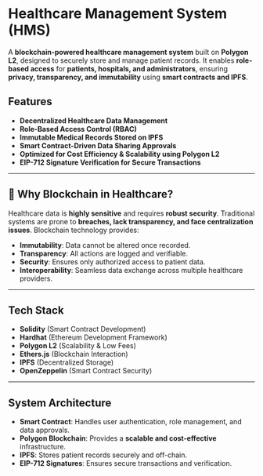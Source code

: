 #  Healthcare Management System (HMS)

A **blockchain-powered healthcare management system** built on **Polygon L2**, designed to securely store and manage patient records. It enables **role-based access** for **patients, hospitals, and administrators**, ensuring **privacy, transparency, and immutability** using **smart contracts and IPFS**.

##  Features

-  **Decentralized Healthcare Data Management**
-  **Role-Based Access Control (RBAC)**
-  **Immutable Medical Records Stored on IPFS**
-  **Smart Contract-Driven Data Sharing Approvals**
-  **Optimized for Cost Efficiency & Scalability using Polygon L2**
-  **EIP-712 Signature Verification for Secure Transactions**

---

## 📌 Why Blockchain in Healthcare?

Healthcare data is **highly sensitive** and requires **robust security**. Traditional systems are prone to **breaches, lack transparency, and face centralization issues**. Blockchain technology provides:

- **Immutability**: Data cannot be altered once recorded.
- **Transparency**: All actions are logged and verifiable.
- **Security**: Ensures only authorized access to patient data.
- **Interoperability**: Seamless data exchange across multiple healthcare providers.

---


##  Tech Stack

- **Solidity** (Smart Contract Development)
- **Hardhat** (Ethereum Development Framework)
- **Polygon L2** (Scalability & Low Fees)
- **Ethers.js** (Blockchain Interaction)
- **IPFS** (Decentralized Storage)
- **OpenZeppelin** (Smart Contract Security)

---

##  System Architecture

- **Smart Contract**: Handles user authentication, role management, and data approvals.
- **Polygon Blockchain**: Provides a **scalable and cost-effective** infrastructure.
- **IPFS**: Stores patient records securely and off-chain.
- **EIP-712 Signatures**: Ensures secure transactions and verification.

